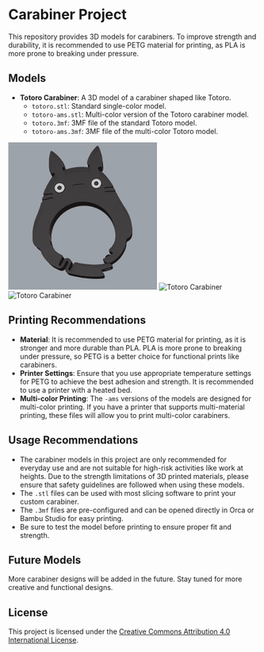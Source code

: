 # Carabiner Project

This repository provides 3D models for carabiners. To improve strength and durability, it is recommended to use PETG material for printing, as PLA is more prone to breaking under pressure.

## Models

- **Totoro Carabiner**: A 3D model of a carabiner shaped like Totoro.
  - `totoro.stl`: Standard single-color model.
  - `totoro-ams.stl`: Multi-color version of the Totoro carabiner model.
  - `totoro.3mf`: 3MF file of the standard Totoro model.
  - `totoro-ams.3mf`: 3MF file of the multi-color Totoro model.

<img src="./assets/totoro.png" width="300" alt="Totoro Carabiner" />
<img src="./assets/totoro-real-shot1.jpg" width="300" alt="Totoro Carabiner" />
<img src="./assets/totoro-real-shot2.jpg" width="300" alt="Totoro Carabiner" />

## Printing Recommendations

- **Material**: It is recommended to use PETG material for printing, as it is stronger and more durable than PLA. PLA is more prone to breaking under pressure, so PETG is a better choice for functional prints like carabiners.
- **Printer Settings**: Ensure that you use appropriate temperature settings for PETG to achieve the best adhesion and strength. It is recommended to use a printer with a heated bed.
- **Multi-color Printing**: The `-ams` versions of the models are designed for multi-color printing. If you have a printer that supports multi-material printing, these files will allow you to print multi-color carabiners.

## Usage Recommendations

- The carabiner models in this project are only recommended for everyday use and are not suitable for high-risk activities like work at heights. Due to the strength limitations of 3D printed materials, please ensure that safety guidelines are followed when using these models.
- The `.stl` files can be used with most slicing software to print your custom carabiner.
- The `.3mf` files are pre-configured and can be opened directly in Orca or Bambu Studio for easy printing.
- Be sure to test the model before printing to ensure proper fit and strength.

## Future Models

More carabiner designs will be added in the future. Stay tuned for more creative and functional designs.

## License

This project is licensed under the [Creative Commons Attribution 4.0 International License](https://creativecommons.org/licenses/by/4.0/).
